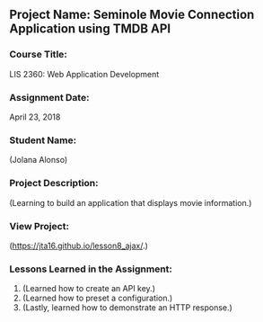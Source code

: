 ## Project Name:  Seminole Movie Connection Application using TMDB API

### Course Title:
LIS 2360:  Web Application Development

### Assignment Date:  
April 23, 2018

### Student Name:  
(Jolana Alonso)

### Project Description:
(Learning to build an application that displays movie information.)

### View Project:
(https://jta16.github.io/lesson8_ajax/.)

### Lessons Learned in the Assignment:
1. (Learned how to create an API key.)
2. (Learned how to preset a configuration.)
3. (Lastly, learned how to demonstrate an HTTP response.)
